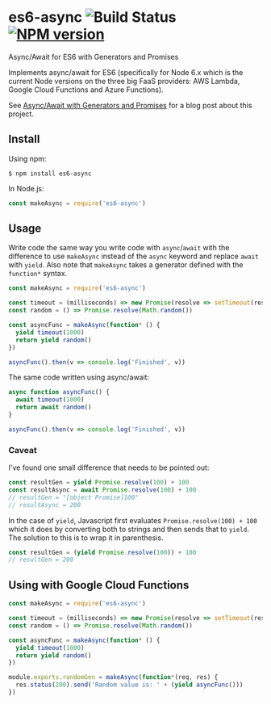 # es6-async ![Build Status](https://travis-ci.org/hallski/es6-async.svg?branch=master) [![NPM version](https://img.shields.io/npm/v/es6-async.svg)](https://www.npmjs.com/package/es6-async)

Async/Await for ES6 with Generators and Promises

Implements async/await for ES6 (specifically for Node 6.x which is the current Node versions on the three big FaaS providers: AWS Lambda, Google Cloud Functions and Azure Functions).

See [Async/Await with Generators and Promises](http://hallski.org/blog/async-await-with-generators) for a blog post about this project.

## Install

Using npm:
```shell
$ npm install es6-async
```

In Node.js:
```javascript
const makeAsync = require('es6-async')
```

## Usage
Write code the same way you write code with `async`/`await` with the difference to use `makeAsync` instead of the `async` keyword and replace `await` with `yield`. Also note that `makeAsync` takes a generator defined with the `function*` syntax.

```javascript
const makeAsync = require('es6-async')

const timeout = (milliseconds) => new Promise(resolve => setTimeout(resolve, milliseconds))
const random = () => Promise.resolve(Math.random())

const asyncFunc = makeAsync(function* () {
  yield timeout(1000)
  return yield random()
})

asyncFunc().then(v => console.log('Finished', v))
```

The same code written using async/await:
```javascript
async function asyncFunc() {
  await timeout(1000)
  return await random()
}

asyncFunc().then(v => console.log('Finished', v))
```

### Caveat
I've found one small difference that needs to be pointed out:

```javascript
const resultGen = yield Promise.resolve(100) + 100
const resultAsync = await Promise.resolve(100) + 100
// resultGen = "[object Promise]100"
// resultAsync = 200
```

In the case of `yield`, Javascript first evaluates `Promise.resolve(100) + 100` which it does by converting both to strings and then sends that to `yield`. The solution to this is to wrap it in parenthesis.

```javascript
const resultGen = (yield Promise.resolve(100)) + 100
// resultGen = 200
```

## Using with Google Cloud Functions
```javascript
const makeAsync = require('es6-async')

const timeout = (milliseconds) => new Promise(resolve => setTimeout(resolve, milliseconds))
const random = () => Promise.resolve(Math.random())

const asyncFunc = makeAsync(function* () {
  yield timeout(1000)
  return yield random()
})

module.exports.randomGen = makeAsync(function*(req, res) {
  res.status(200).send('Random value is: ' + (yield asyncFunc()))
})
```
